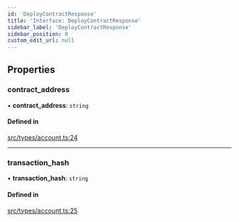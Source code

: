 ```yaml
---
id: 'DeployContractResponse'
title: 'Interface: DeployContractResponse'
sidebar_label: 'DeployContractResponse'
sidebar_position: 0
custom_edit_url: null
---
```


## Properties

### contract_address

• **contract_address**: `string`

#### Defined in

[src/types/account.ts:24](https://github.com/notV4l/starknet.js/blob/c20c3bd/src/types/account.ts#L24)

---

### transaction_hash

• **transaction_hash**: `string`

#### Defined in

[src/types/account.ts:25](https://github.com/notV4l/starknet.js/blob/c20c3bd/src/types/account.ts#L25)
